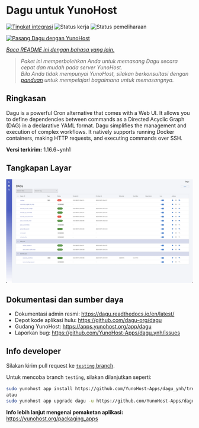 <!--
N.B.: README ini dibuat secara otomatis oleh <https://github.com/YunoHost/apps/tree/master/tools/readme_generator>
Ini TIDAK boleh diedit dengan tangan.
-->

# Dagu untuk YunoHost

[![Tingkat integrasi](https://apps.yunohost.org/badge/integration/dagu)](https://ci-apps.yunohost.org/ci/apps/dagu/)
![Status kerja](https://apps.yunohost.org/badge/state/dagu)
![Status pemeliharaan](https://apps.yunohost.org/badge/maintained/dagu)

[![Pasang Dagu dengan YunoHost](https://install-app.yunohost.org/install-with-yunohost.svg)](https://install-app.yunohost.org/?app=dagu)

*[Baca README ini dengan bahasa yang lain.](./ALL_README.md)*

> *Paket ini memperbolehkan Anda untuk memasang Dagu secara cepat dan mudah pada server YunoHost.*  
> *Bila Anda tidak mempunyai YunoHost, silakan berkonsultasi dengan [panduan](https://yunohost.org/install) untuk mempelajari bagaimana untuk memasangnya.*

## Ringkasan

Dagu is a powerful Cron alternative that comes with a Web UI. It allows you to define dependencies between commands as a Directed Acyclic Graph (DAG) in a declarative YAML format. Dagu simplifies the management and execution of complex workflows. It natively supports running Docker containers, making HTTP requests, and executing commands over SSH.


**Versi terkirim:** 1.16.6~ynh1

## Tangkapan Layar

![Tangkapan Layar pada Dagu](./doc/screenshots/screenshot.png)

## Dokumentasi dan sumber daya

- Dokumentasi admin resmi: <https://dagu.readthedocs.io/en/latest/>
- Depot kode aplikasi hulu: <https://github.com/dagu-org/dagu>
- Gudang YunoHost: <https://apps.yunohost.org/app/dagu>
- Laporkan bug: <https://github.com/YunoHost-Apps/dagu_ynh/issues>

## Info developer

Silakan kirim pull request ke [`testing` branch](https://github.com/YunoHost-Apps/dagu_ynh/tree/testing).

Untuk mencoba branch `testing`, silakan dilanjutkan seperti:

```bash
sudo yunohost app install https://github.com/YunoHost-Apps/dagu_ynh/tree/testing --debug
atau
sudo yunohost app upgrade dagu -u https://github.com/YunoHost-Apps/dagu_ynh/tree/testing --debug
```

**Info lebih lanjut mengenai pemaketan aplikasi:** <https://yunohost.org/packaging_apps>
